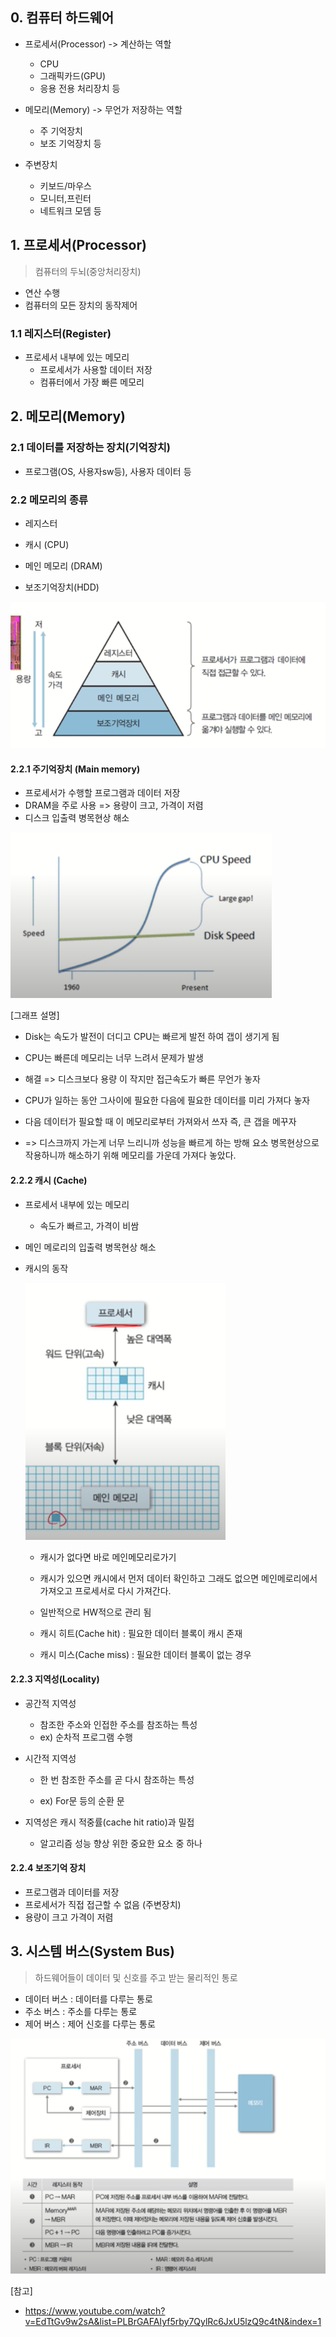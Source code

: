 ## 0. 컴퓨터 하드웨어

- 프로세서(Processor) -> 계산하는 역할
  - CPU
  - 그래픽카드(GPU)
  - 응용 전용 처리장치 등
- 메모리(Memory) -> 무언가 저장하는 역할
  - 주 기억장치
  - 보조 기억장치 등

- 주변장치
  - 키보드/마우스
  - 모니터,프린터
  - 네트워크 모뎀 등

## 1. 프로세서(Processor)

> 컴퓨터의 두뇌(중앙처리장치)

- 연산 수행
- 컴퓨터의 모든 장치의 동작제어



### 1.1 레지스터(Register)

- 프로세서 내부에 있는 메모리
  - 프로세서가 사용할 데이터 저장
  - 컴퓨터에서 가장 빠른 메모리

## 2. 메모리(Memory)

### 2.1 데이터를 저장하는 장치(기억장치)

- 프로그램(OS, 사용자sw등), 사용자 데이터 등

### 2.2 메모리의 종류

- 레지스터
- 캐시 (CPU)
- 메인 메모리 (DRAM)

- 보조기억장치(HDD)

![image-20210602162450145](readme.assets/image-20210602162450145.png)



#### 2.2.1 주기억장치 (Main memory)

- 프로세서가 수행할 프로그램과 데이터 저장
- DRAM을 주로 사용 => 용량이 크고, 가격이 저렴
- 디스크 입출력 병목현상 해소

![image-20210602165557971](readme.assets/image-20210602165557971.png)



[그래프 설명]

-  Disk는 속도가 발전이 더디고 CPU는 빠르게 발전 하여 갭이 생기게 됨

- CPU는 빠른데 메모리는 너무 느려서 문제가 발생

- 해결 => 디스크보다 용량 이 작지만 접근속도가 빠른 무언가 놓자 

- CPU가 일하는 동안 그사이에 필요한 다음에 필요한 데이터를 미리 가져다 놓자

- 다음 데이터가 필요할 때 이 메모리로부터 가져와서 쓰자 즉, 큰 갭을 메꾸자

- => 디스크까지 가는게 너무 느리니까 성능을 빠르게 하는 방해 요소 병목현상으로 작용하니까 해소하기 위해 메모리를 가운데 가져다 놓았다.



#### 2.2.2 캐시 (Cache)

- 프로세서 내부에 있는 메모리

  - 속도가 빠르고, 가격이 비쌈

- 메인 메로리의 입출력 병목현상 해소

- 캐시의 동작

  ![image-20210602165737961](readme.assets/image-20210602165737961.png)

  

  - 캐시가 없다면 바로 메인메모리로가기
  - 캐시가 있으면 캐시에서 먼저 데이터 확인하고 그래도 없으면 메인메로리에서 가져오고 프로세서로 다시 가져간다.

  - 일반적으로 HW적으로 관리 됨
  - 캐시 히트(Cache hit) : 필요한 데이터 블록이 캐시 존재
  - 캐시 미스(Cache miss) : 필요한 데이터 블록이 없는 경우



#### 2.2.3 지역성(Locality)

- 공간적 지역성

  - 참조한 주소와 인접한 주소를 참조하는 특성
  - ex) 순차적 프로그램 수행

- 시간적 지역성

  - 한 번 참조한 주소를 곧 다시 참조하는 특성

  - ex) For문 등의 순환 문

- 지역성은 캐시 적중률(cache hit ratio)과 밀접

  - 알고리즘 성능 향상 위한 중요한 요소 중 하나



#### 2.2.4 보조기억 장치

- 프로그램과 데이터를 저장
- 프로세서가 직접 접근할 수 없음 (주변장치)
- 용량이 크고 가격이 저렴



## 3. 시스템 버스(System Bus)

> 하드웨어들이 데이터 및 신호를 주고 받는 물리적인 통로

- 데이터 버스 : 데이터를 다루는 통로
- 주소 버스 : 주소를 다루는 통로
- 제어 버스 : 제어 신호를 다루는 통로

![image-20210602170105783](readme.assets/image-20210602170105783.png)



[참고]

- https://www.youtube.com/watch?v=EdTtGv9w2sA&list=PLBrGAFAIyf5rby7QylRc6JxU5lzQ9c4tN&index=1


